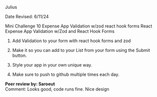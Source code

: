 Julius

 Date Revised: 6/11/24

Mini Challenge 10 Expense App Validation w/zod react hook forms
React Expense App Validation  w/Zod and React Hook Forms

1. Add Validation to your form with react hook forms and zod

2. Make it so you can add  to your List from your form using the Submit button.

3. Style your app in your own unique way.

4. Make sure to push to github multiple times each day.




<strong> Peer review by: Saroeut </strong>  
Comment: Looks good, code runs fine. Nice design

